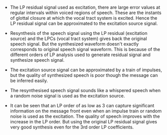 - The LP residual signal used as excitation, there are large error values at regular intervals within voiced regions of speech. These are the instants of glottal closure at which the vocal tract system is excited. Hence the LP residual signal can be approximated to the excitation source signal.

- Resynthesis of the speech signal using the LP residual (excitation source) and the LPCs (vocal tract system) gives back the original speech signal. But the synthesized waveform doesn't exactly corresponds to original speech signal waveform. This is because of the different orders of LP analysis used to generate residual signal and synthesize speech signal.

- The excitation source signal can be approximated by a train of impulses, but the quality of synthesized speech is poor though the message can be inferred easily.

- The resynthesised speech signal sounds like a whispered speech when a random noise signal is used as the excitation source.

- It can be seen that an LP order of as low as 3 can capture significant information on the message front even when an impulse train or random noise is used as the excitation. The quality of speech improves with the increase in the LP order. But using the original LP residual signal gives very good synthesis even for the 3rd order LP coefficients.



